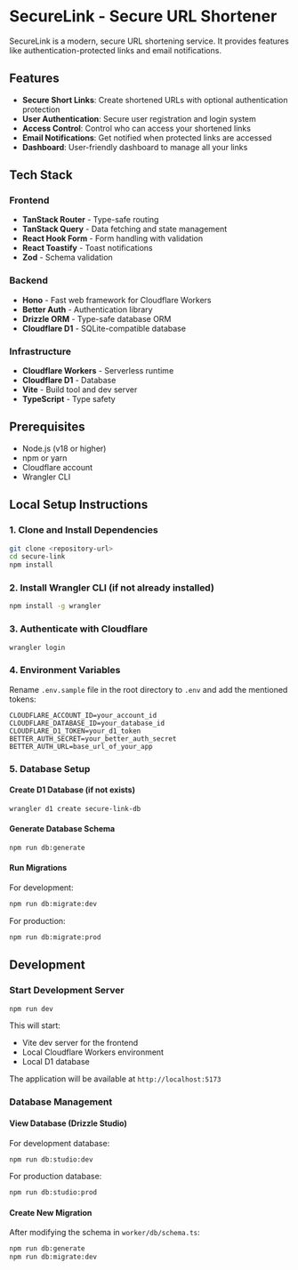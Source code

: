 # SecureLink - Secure URL Shortener

SecureLink is a modern, secure URL shortening service. It provides features like authentication-protected links and email notifications.

## Features

- **Secure Short Links**: Create shortened URLs with optional authentication protection
- **User Authentication**: Secure user registration and login system
- **Access Control**: Control who can access your shortened links
- **Email Notifications**: Get notified when protected links are accessed
- **Dashboard**: User-friendly dashboard to manage all your links

## Tech Stack

### Frontend
- **TanStack Router** - Type-safe routing
- **TanStack Query** - Data fetching and state management
- **React Hook Form** - Form handling with validation
- **React Toastify** - Toast notifications
- **Zod** - Schema validation

### Backend
- **Hono** - Fast web framework for Cloudflare Workers
- **Better Auth** - Authentication library
- **Drizzle ORM** - Type-safe database ORM
- **Cloudflare D1** - SQLite-compatible database

### Infrastructure
- **Cloudflare Workers** - Serverless runtime
- **Cloudflare D1** - Database
- **Vite** - Build tool and dev server
- **TypeScript** - Type safety

## Prerequisites

- Node.js (v18 or higher)
- npm or yarn
- Cloudflare account
- Wrangler CLI

## Local Setup Instructions

### 1. Clone and Install Dependencies

```bash
git clone <repository-url>
cd secure-link
npm install
```

### 2. Install Wrangler CLI (if not already installed)

```bash
npm install -g wrangler
```

### 3. Authenticate with Cloudflare

```bash
wrangler login
```

### 4. Environment Variables

Rename `.env.sample` file in the root directory to `.env` and add the mentioned tokens:

```env
CLOUDFLARE_ACCOUNT_ID=your_account_id
CLOUDFLARE_DATABASE_ID=your_database_id
CLOUDFLARE_D1_TOKEN=your_d1_token
BETTER_AUTH_SECRET=your_better_auth_secret
BETTER_AUTH_URL=base_url_of_your_app
```

### 5. Database Setup

#### Create D1 Database (if not exists)
```bash
wrangler d1 create secure-link-db
```

#### Generate Database Schema
```bash
npm run db:generate
```

#### Run Migrations

For development:
```bash
npm run db:migrate:dev
```

For production:
```bash
npm run db:migrate:prod
```

## Development

### Start Development Server

```bash
npm run dev
```

This will start:
- Vite dev server for the frontend
- Local Cloudflare Workers environment
- Local D1 database

The application will be available at `http://localhost:5173`

### Database Management

#### View Database (Drizzle Studio)

For development database:
```bash
npm run db:studio:dev
```

For production database:
```bash
npm run db:studio:prod
```

#### Create New Migration

After modifying the schema in `worker/db/schema.ts`:

```bash
npm run db:generate
npm run db:migrate:dev
```
